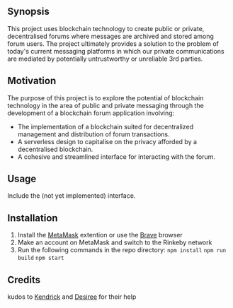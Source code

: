 ## Synopsis

This project uses blockchain technology to create public or private, decentralised forums where messages are archived and stored among forum users. The project ultimately provides a solution to the problem of today's current messaging platforms in which our private communications are mediated by potentially untrustworthy or unreliable 3rd parties.

## Motivation

The purpose of this project is to explore the potential of blockchain technology in the area of public and private messaging through the development of a blockchain forum application involving:

* The implementation of a blockchain suited for decentralized management and distribution of forum transactions. 
* A serverless design to capitalise on the privacy afforded by a decentralised blockchain.
* A cohesive and streamlined interface for interacting with the forum.

## Usage
Include the (not yet implemented) interface.

## Installation
1. Install the [MetaMask](http://metamask.io) extention or use the [Brave](https://brave.com/) browser
2. Make an account on MetaMask and switch to the Rinkeby network
3. Run the following commands in the repo directory:
`npm install`
`npm run build`
`npm start`

## Credits
kudos to [Kendrick](https://github.com/kendricktan) and [Desiree](https://github.com/desireevl/) for their help